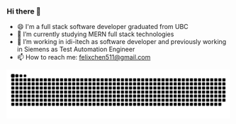 ### Hi there 👋

- 😄 I'm a full stack software developer graduated from UBC
- 🌱 I’m currently studying MERN full stack technologies
- 👯 I’m working in idi-itech as software developer and previously working  in Siemens as Test Automation Engineer 
- 📫 How to reach me: felixchen511@gmail.com




<picture>
  <source media="(prefers-color-scheme: dark)" srcset="[github-snake-dark.svg](https://raw.githubusercontent.com/RUIYUANXia/RUIYUANXia/output/github-contribution-grid-snake-dark.svg)" />
  <source media="(prefers-color-scheme: light)" srcset="[github-snake.svg](https://raw.githubusercontent.com/RUIYUANXia/RUIYUANXia/output/github-contribution-grid-snake.svg)" />
  <img alt="github-snake" src="https://raw.githubusercontent.com/RUIYUANXia/RUIYUANXia/output/github-contribution-grid-snake.svg" />
</picture>
